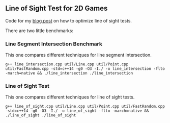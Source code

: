 ## Line of Sight Test for 2D Games

Code for my [blog post][1] on how to optimize line of sight tests.

There are two little benchmarks:

### Line Segment Intersection Benchmark

This one compares different techniques for line segment intersection.

``
g++ line_intersection.cpp util/Line.cpp util/Point.cpp util/FastRandom.cpp -std=c++14 -g0 -O3 -I./ -o line_intersection -flto -march=native && ./line_intersection
./line_intersection
``

### Line of Sight Test

This one compares different techniques for line of sight tests.

``
g++ line_of_sight.cpp util/Line.cpp util/Point.cpp util/FastRandom.cpp -std=c++14 -g0 -O3 -I./ -o line_of_sight -flto -march=native && ./line_of_sight
./line_of_sight
``

[1]:http://anizmow.com/blog/line-of-sight-test/